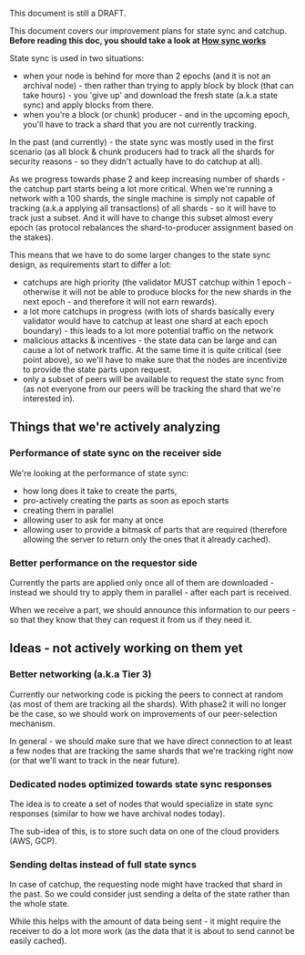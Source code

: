 This document is still a DRAFT.

This document covers our improvement plans for state sync and catchup.
**Before reading this doc, you should take a look at [How sync works](../how/sync.md)**

State sync is used in two situations:

* when your node is behind for more than 2 epochs (and it is not an archival node) - then rather than trying to apply block by block (that can take hours) - you 'give up' and download the fresh state (a.k.a state sync) and apply blocks from there.
* when you're a block (or chunk) producer - and in the upcoming epoch, you'll have to track a shard that you are not currently tracking.

In the past (and currently) - the state sync was mostly used in the first scenario (as all block & chunk producers had to track all the shards for security reasons - so they didn't actually have to do catchup at all).

As we progress towards phase 2 and keep increasing number of shards - the catchup part starts being a lot more critical. When we're running a network with a 100 shards, the single machine is simply not capable of tracking (a.k.a applying all transactions) of all shards - so it will have to track just a subset. And it will have to change this subset almost every epoch (as protocol rebalances the shard-to-producer assignment based on the stakes).

This means that we have to do some larger changes to the state sync design, as requirements start to differ a lot:

* catchups are high priority (the validator MUST catchup within 1 epoch - otherwise it will not be able to produce blocks for the new shards in the next epoch - and therefore it will not earn rewards).
* a lot more catchups in progress (with lots of shards basically every validator would have to catchup at least one shard at each epoch boundary) - this leads to a lot more potential traffic on the network
* malicious attacks & incentives - the state data can be large and can cause a lot of network traffic. At the same time it is quite critical (see point above), so we'll have to make sure that the nodes are incentivize to provide the state parts upon request.
* only a subset of peers will be available to request the state sync from (as not everyone from our peers will be tracking the shard that we're interested in).

## Things that we're actively analyzing

### Performance of state sync on the receiver side

We're looking at the performance of state sync:

* how long does it take to create the parts,
* pro-actively creating the parts as soon as epoch starts
* creating them in parallel
* allowing user to ask for many at once
* allowing user to provide a bitmask of parts that are required (therefore allowing the server to return only the ones that it already cached).

### Better performance on the requestor side

Currently the parts are applied only once all of them are downloaded - instead we should try to apply them in parallel - after each part is received.

When we receive a part, we should announce this information to our peers - so that they know that they can request it from us if they need it.

## Ideas - not actively working on them yet

### Better networking (a.k.a Tier 3)

Currently our networking code is picking the peers to connect at random (as most of them are tracking all the shards). With phase2 it will no longer be the case, so we should work on improvements of our peer-selection mechanism.

In general - we should make sure that we have direct connection to at least a few nodes that are tracking the same shards that we're tracking right now (or that we'll want to track in the near future).

### Dedicated nodes optimized towards state sync responses

The idea is to create a set of nodes that would specialize in state sync responses (similar to how we have archival nodes today).

The sub-idea of this, is to store such data on one of the cloud providers (AWS, GCP).

### Sending deltas instead of full state syncs

In case of catchup, the requesting node might have tracked that shard in the past. So we could consider just sending a delta of the state rather than the whole state.

While this helps with the amount of data being sent - it might require the receiver to do a lot more work (as the data that it is about to send cannot be easily cached).
